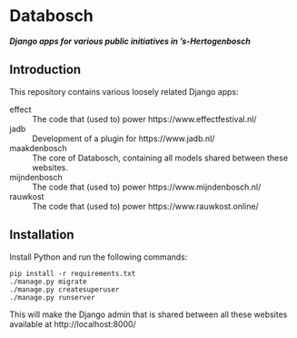 # Databosch

***Django apps for various public initiatives in ’s-Hertogenbosch***

## Introduction

This repository contains various loosely related Django apps:

<dl>
  <dt>effect</dt>
  <dd>The code that (used to) power https://www.effectfestival.nl/</dd>
  <dt>jadb</dt>
  <dd>Development of a plugin for https://www.jadb.nl/</dd>
  <dt>maakdenbosch</dt>
  <dd>The core of Databosch, containing all models shared between these websites.</dd>
  <dt>mijndenbosch</dt>
  <dd>The code that (used to) power https://www.mijndenbosch.nl/</dd>
  <dt>rauwkost</dt>
  <dd>The code that (used to) power https://www.rauwkost.online/</dd>
</dl>

## Installation

Install Python and run the following commands:

    pip install -r requirements.txt
    ./manage.py migrate
    ./manage.py createsuperuser
    ./manage.py runserver

This will make the Django admin that is shared between all these
websites available at http://localhost:8000/

